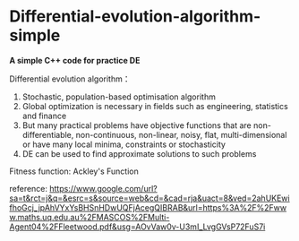 # Differential-evolution-algorithm-simple

**A simple C++ code for practice DE**

Differential evolution algorithm：
  1. Stochastic, population-based optimisation algorithm
  2. Global optimization is necessary in fields such as engineering, statistics and finance
  3. But many practical problems have objective functions that are non- differentiable, non-continuous, non-linear, noisy,          flat, multi-dimensional or have many local minima, constraints or stochasticity
  4. DE can be used to find approximate solutions to such problems
  
Fitness function: Ackley's Function

reference:
https://www.google.com/url?sa=t&rct=j&q=&esrc=s&source=web&cd=&cad=rja&uact=8&ved=2ahUKEwifhoGcj_jpAhVYxYsBHSnHDwUQFjAcegQIBRAB&url=https%3A%2F%2Fwww.maths.uq.edu.au%2FMASCOS%2FMulti-Agent04%2FFleetwood.pdf&usg=AOvVaw0v-U3mI_LvgGVsP72FuS7i

